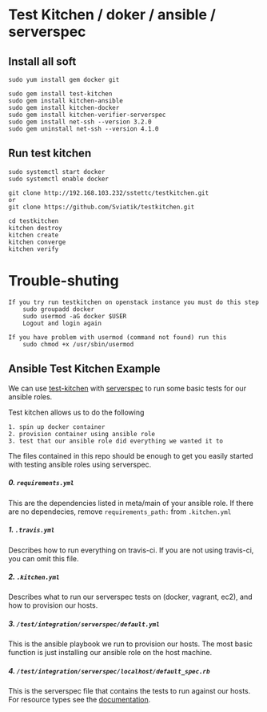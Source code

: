 # Test Kitchen / doker / ansible / serverspec
## Install all soft
    sudo yum install gem docker git
    
    sudo gem install test-kitchen
    sudo gem install kitchen-ansible
    sudo gem install kitchen-docker
    sudo gem install kitchen-verifier-serverspec
    sudo gem install net-ssh --version 3.2.0
    sudo gem uninstall net-ssh --version 4.1.0
    
## Run test kitchen
    sudo systemctl start docker
    sudo systemctl enable docker
    
    git clone http://192.168.103.232/sstettc/testkitchen.git 
    or
    git clone https://github.com/Sviatik/testkitchen.git
    
    cd testkitchen
    kitchen destroy
    kitchen create
    kitchen converge
    kitchen verify
    
    
    
    
    
    
    
    
    
    
    
    
    
# Trouble-shuting
    If you try run testkitchen on openstack instance you must do this step
        sudo groupadd docker
        sudo usermod -aG docker $USER 
        Logout and login again
        
    If you have problem with usermod (command not found) run this
        sudo chmod +x /usr/sbin/usermod    
        



## Ansible Test Kitchen Example

We can use [test-kitchen](https://github.com/test-kitchen/test-kitchen) with [serverspec](http://serverspec.org/) to run some basic tests for our ansible roles.

Test kitchen allows us to do the following

```
1. spin up docker container
2. provision container using ansible role
3. test that our ansible role did everything we wanted it to
```

The files contained in this repo should be enough to get you easily started with testing ansible roles using serverspec.

##### 0. `requirements.yml`

This are the dependencies listed in meta/main of your ansible role. If there are no dependecies, remove `requirements_path:` from `.kitchen.yml`

##### 1. `.travis.yml`

Describes how to run everything on travis-ci. If you are not using travis-ci, you can omit this file.

##### 2. `.kitchen.yml`

Describes what to run our serverspec tests on (docker, vagrant, ec2), and how to provision our hosts.

##### 3. `/test/integration/serverspec/default.yml`

This is the ansible playbook we run to provision our hosts. The most basic function is just installing our ansible role on the host machine.

##### 4. `/test/integration/serverspec/localhost/default_spec.rb`

This is the serverspec file that contains the tests to run against our hosts. For resource types see the [documentation](http://serverspec.org/resource_types.html).

